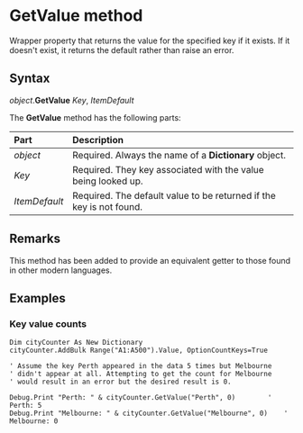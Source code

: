 # GetValue method

Wrapper property that returns the value for the specified key if it exists.
If it doesn't exist, it returns the default rather than raise an error.

## Syntax

_object_.**GetValue** _Key_, _ItemDefault_

The **GetValue** method has the following parts:

Part            | Description
:---            | :---
_object_        | Required. Always the name of a **Dictionary** object.
_Key_           | Required. They key associated with the value being looked up.
_ItemDefault_   | Required. The default value to be returned if the key is not found.

## Remarks

This method has been added to provide an equivalent getter to those found in other modern languages.

## Examples

### Key value counts

```vba
Dim cityCounter As New Dictionary
cityCounter.AddBulk Range("A1:A500").Value, OptionCountKeys=True

' Assume the key Perth appeared in the data 5 times but Melbourne
' didn't appear at all. Attempting to get the count for Melbourne
' would result in an error but the desired result is 0.

Debug.Print "Perth: " & cityCounter.GetValue("Perth", 0)        ' Perth: 5
Debug.Print "Melbourne: " & cityCounter.GetValue("Melbourne", 0)    ' Melbourne: 0
```
